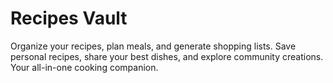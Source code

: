 # Recipes Vault

Organize your recipes, plan meals, and generate shopping lists. Save personal recipes, share your best dishes, and explore community creations. Your all-in-one cooking companion.
